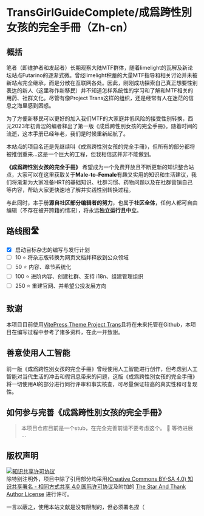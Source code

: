 # TransGirlGuideComplete/成爲跨性別女孩的完全手冊（Zh-cn）


## 概括

笔者（即维护者和发起者）长期观察大陆MTF群体，随着limelight的瓦解及新论坛站点Futarino的逐渐式微。曾经limelight积蓄的大量MTF指导和相关讨论并未被新站点完全继承，而是分散在互联网各处。因此，刚刚成功探索自己真正想要性别表达的新人（这里称作新移民）并不知道怎样系统性的学习和了解和MTF相关的用药、社群文化。尽管有像Project Trans这样的组织，还是经常有人在迷茫的信息之海里感到困惑。

为了方便新移民可以更好的加入我们MTF的大家庭并低风险的接受性别转换，西元2023年初青涩的编者释出了第一版《成爲跨性別女孩的完全手冊》。随着时间的流逝，这本手册已经年老，我们是时候重新起航了。

本站点的项目名还是先继续叫《成爲跨性別女孩的完全手冊》，但所有的部分都将被推倒重来...这是一个巨大的工程，但我相信这并非不能做到。

**《成爲跨性別女孩的完全手冊》** 希望成为一个免费开放且不断更新的知识整合站点，大家可以在这里获取关于**Male-to-Female**有趣又实用的知识和生活建议，我们将渐渐为大家准备HRT的基础知识、社群习惯、药物问题以及在社群营销自己等内容，帮助大家更快速地了解并实践性别转换过程。

与此同时，本手册**源自社区部分编辑者的努力**，也属于**社区全体**，任何人都可自由编辑（不存在被开跨籍的情况），将永远**独立运行且中立**。

## 路线图🛣️
- [x] 启动目标杂志的编写与发行计划
- [ ] 10 ⭐ 将杂志版转换为网页文档并释放到公众领域
- [ ] 50 ⭐ 内容、章节系统化
- [ ] 100 ⭐ 进阶内容、创建社群、支持 i18n、组建管理组织
- [ ] 250 ⭐ 重建官网、并希望公投发展方向
## 致谢

本项目目前使用[VitePress Theme Project Trans](https://github.com/project-trans/vitepress-theme-project-trans?tab=readme-ov-file)且将在未来托管在Github，本项目在编写过程中参考了诸多资料，在此一并致谢。

## 善意使用人工智能

前一版《成爲跨性別女孩的完全手冊》曾经使用人工智能进行创作，但考虑到人工智能对当代生活的冲击和假讯息带来的问题，这版《成爲跨性別女孩的完全手冊》将一切使用AI的部分进行同行评审和事实核查，可尽量保证较高的真实性和可复现性。

## 如何参与完善《成爲跨性別女孩的完全手冊》
> 本项目仓库目前是一个stub，在完全完善前请不要考虑这个。
🚧 等待进展 ...

## 版权声明

<a rel="license" href="https://creativecommons.org/licenses/by-sa/4.0/"><img alt="知识共享许可协议" style="border-width:0" src="https://i.creativecommons.org/l/by-sa/4.0/88x31.png" /></a><br />除特别注明外，项目中除了引用部分均采用<a rel="license" href="https://creativecommons.org/licenses/by-sa/4.0/deed.zh">(Creative Commons BY-SA 4.0) 知识共享署名 - 相同方式共享 4.0 国际许可协议</a>及附加的 [The Star And Thank Author License](https://github.com/zTrix/sata-license) 进行许可。

一言以蔽之，使用本站文献是没有限制的，但必须署名捏（
